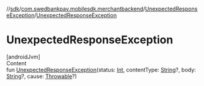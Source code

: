 //[sdk](../../../index.md)/[com.swedbankpay.mobilesdk.merchantbackend](../index.md)/[UnexpectedResponseException](index.md)/[UnexpectedResponseException](-unexpected-response-exception.md)



# UnexpectedResponseException  
[androidJvm]  
Content  
fun [UnexpectedResponseException](-unexpected-response-exception.md)(status: [Int](https://kotlinlang.org/api/latest/jvm/stdlib/kotlin/-int/index.html), contentType: [String](https://kotlinlang.org/api/latest/jvm/stdlib/kotlin/-string/index.html)?, body: [String](https://kotlinlang.org/api/latest/jvm/stdlib/kotlin/-string/index.html)?, cause: [Throwable](https://kotlinlang.org/api/latest/jvm/stdlib/kotlin/-throwable/index.html)?)  



